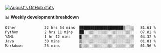 
[![August's GitHub stats](https://github-readme-stats.vercel.app/api?username=zou-weidong&show_icons=true&theme=radical)](https://github.com/zou-weidong)


📊 **Weekly development breakdown**
<!--START_SECTION:waka-->

```txt
Other             22 hrs 54 mins  ████████████████████▒░░░░   81.61 %
Python            2 hrs 11 mins   ██░░░░░░░░░░░░░░░░░░░░░░░   07.82 %
YAML              1 hr 12 mins    █░░░░░░░░░░░░░░░░░░░░░░░░   04.32 %
Java              30 mins         ▒░░░░░░░░░░░░░░░░░░░░░░░░   01.81 %
Markdown          26 mins         ▒░░░░░░░░░░░░░░░░░░░░░░░░   01.56 %
```

<!--END_SECTION:waka-->
